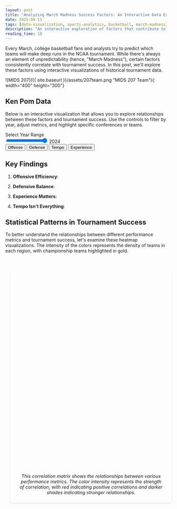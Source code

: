 ```yaml
---
layout: post
title: "Analyzing March Madness Success Factors: An Interactive Data Exploration"
date: 2025-04-11
tags: [data-visualization, sports-analytics, basketball, march-madness]
description: "An interactive exploration of factors that contribute to success in the NCAA March Madness tournament, using historical data and advanced analytics."
reading_time: 10
---
```


Every March, college basketball fans and analysts try to predict which teams will make deep runs in the NCAA tournament. While there's always an element of unpredictability (hence, "March Madness"), certain factors consistently correlate with tournament success. In this post, we'll explore these factors using interactive visualizations of historical tournament data.

![MIDS 207]({{ site.baseurl }}/assets/207team.png "MIDS 207 Team"){: width="400" height="300"}


## Ken Pom Data

Below is an interactive visualization that allows you to explore relationships between these factors and tournament success. Use the controls to filter by year, adjust metrics, and highlight specific conferences or teams.

<div class="visualization-container">
    <div class="visualization-controls">
        <div class="viz-slider">
            <label for="year-slider">Select Year Range</label>
            <div class="slider-container">
                <input type="range" id="year-slider" min="2002" max="2024" value="2024">
                <span id="year-display">2024</span>
            </div>
        </div>
        <div class="metric-toggles">
            <button class="viz-button active" data-metric="offensive">Offense</button>
            <button class="viz-button" data-metric="defensive">Defense</button>
            <button class="viz-button" data-metric="tempo">Tempo</button>
            <button class="viz-button" data-metric="experience">Experience</button>
        </div>
    </div>
    <div id="success-factors-viz"></div>
    <div class="viz-legend"></div>
</div>

<script>
// Create a global namespace for shared data and functions
window.marchMadness = {
    state: {
        data: null,
        classificationData: null,
        selectedYear: 2024,
        initialized: false
    },
    // Add callback for when data is ready
    onDataReady: function() {
        if (typeof initHeatmaps === 'function') {
            initHeatmaps();
        }
    }
};

document.addEventListener('DOMContentLoaded', function() {
    // Load D3.js first
    var d3Script = document.createElement('script');
    d3Script.src = "https://d3js.org/d3.v7.min.js";
    
    d3Script.onload = function() {
        // After D3 loads, load the main visualization script first
        var mainScript = document.createElement('script');
        mainScript.src = "{{ '/assets/js/visualizations/march-madness.js' | relative_url }}";
        mainScript.onload = function() {
            // Initialize the main visualization
            if (typeof initVisualization === 'function') {
                initVisualization().then(() => {
                    // Only load heatmap script after main visualization is initialized
                    var heatmapScript = document.createElement('script');
                    heatmapScript.src = "{{ '/assets/js/visualizations/march-madness-heatmap.js' | relative_url }}";
                    document.body.appendChild(heatmapScript);
                });
            }
        };
        document.body.appendChild(mainScript);
    };
    
    document.body.appendChild(d3Script);
});
</script>

## Key Findings

1. **Offensive Efficiency**: 

2. **Defensive Balance**: 

3. **Experience Matters**: 

4. **Tempo Isn't Everything**: 

## Statistical Patterns in Tournament Success

To better understand the relationships between different performance metrics and tournament success, let's examine these heatmap visualizations. The intensity of the colors represents the density of teams in each region, with championship teams highlighted in gold.

<div class="visualization-container heatmaps-wrapper">
    <div class="heatmap-section">
        <div id="correlation-matrix" class="heatmap-container" style="width: 100%; height: 600px;"></div>
        <p class="viz-description">This correlation matrix shows the relationships between various performance metrics. The color intensity represents the strength of correlation, with red indicating positive correlations and darker shades indicating stronger relationships.</p>
    </div>
</div>

<div id="heatmap-tooltip" class="viz-tooltip"></div>

<style>
.heatmaps-wrapper {
    width: 100%;
    max-width: 1200px;
    margin: 2rem auto;
    padding: 1rem;
}

.heatmap-section {
    margin-bottom: 3rem;
    background: var(--card-background);
    border: 1px solid var(--border-color);
    border-radius: 8px;
    padding: 1.5rem;
    box-shadow: 0 2px 4px rgba(0, 0, 0, 0.1);
}

.heatmap-container {
    width: 100%;
    height: 300px;
    position: relative;
    background: var(--background-color);
}

.viz-description {
    font-size: 0.9rem;
    color: var(--secondary-color);
    margin: 1rem 0 0 0;
    text-align: center;
    font-style: italic;
}

.viz-tooltip {
    position: absolute;
    display: none;
    background: var(--card-background);
    border: 1px solid var(--border-color);
    border-radius: 4px;
    padding: 8px;
    font-size: 0.9rem;
    pointer-events: none;
    z-index: 1000;
    box-shadow: 0 2px 4px rgba(0, 0, 0, 0.1);
}

.heatmap-title {
    font-size: 1.1rem;
    font-weight: 500;
    fill: var(--text-color);
}

.visualization-loading {
    display: flex;
    justify-content: center;
    align-items: center;
    height: 100%;
    color: var(--text-color);
}

.visualization-error {
    color: #dc3545;
    text-align: center;
    padding: 1rem;
}
</style>